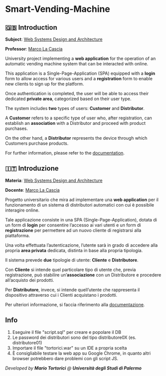 # Smart-Vending-Machine

## 🇬🇧 Introduction

**Subject**: [Web Systems Design and Architecture](https://www.unipa.it/dipartimenti/ingegneria/cds/ingegneriainformatica2035/?template=responsive&pagina=insegnamento&idInsegnamento=171741&idDocente=159929&idCattedra=167739)

**Professor**: [Marco La Cascia](https://www.unipa.it/persone/docenti/l/marco.lacascia)

University project implementing a **web application** for the operation of an automatic vending machine system that can be interacted with online.

This application is a Single-Page-Application (SPA) equipped with a **login** form to allow access for various users and a **registration** form to enable new clients to sign up for the platform.

Once authentication is completed, the user will be able to access their dedicated **private area**, categorized based on their user type.

The system includes **two** types of users: **Customer** and **Distributor**.

A **Customer** refers to a specific type of user who, after registration, can establish an **association** with a Distributor and proceed with product purchases.

On the other hand, a **Distributor** represents the device through which Customers purchase products.

For further information, please refer to the [documentation](https://github.com/marioTort/Smart-Vending-Machine/blob/main/Specifiche%20progettuali%20-%20Tortorici.pdf).

## 🇮🇹 Introduzione

**Materia**: [Web Systems Design and Architecture](https://www.unipa.it/dipartimenti/ingegneria/cds/ingegneriainformatica2035/?template=responsive&pagina=insegnamento&idInsegnamento=171741&idDocente=159929&idCattedra=167739)

**Docente**: [Marco La Cascia](https://www.unipa.it/persone/docenti/l/marco.lacascia)

Progetto universitario che mira ad implementare una **web application** per il funzionamento di un sistema di distributori automatici con cui è possibile interagire online.

Tale applicazione consiste in una SPA (Single-Page-Application), dotata di un form di
**login** per consentire l’accesso ai vari utenti e un form di **registrazione** per
permettere ad un nuovo cliente di registrarsi alla piattaforma.

Una volta effettuata l’autenticazione, l’utente sarà in grado di accedere alla propria
**area privata** dedicata, distinta in base alla propria tipologia.

Il sistema prevede **due** tipologie di utente: **Cliente** e **Distributore**.

Con **Cliente** si intende quel particolare tipo di utente che, previa registrazione, può
stabilire un’**associazione** con un Distributore e procedere all’acquisto dei prodotti.

Per **Distributore**, invece, si intende quell’utente che rappresenta il dispositivo
attraverso cui i Clienti acquistano i prodotti.

Per ulteriori informazione, si faccia riferimento alla [documentazione](https://github.com/marioTort/Smart-Vending-Machine/blob/main/Specifiche%20progettuali%20-%20Tortorici.pdf).

## Info

1. Eseguire il file "script.sql" per creare e popolare il DB
2. Le password dei distributori sono del tipo distributore0X (es. distributore01)
3. Importare il file "tortorici.war" su un IDE a propria scelta
4. È consigliabile testare la web app su Google Chrome, in quanto altri browser potrebbero dare problemi con gli script JS.


*Developed by **Mario Tortorici** @ **Università degli Studi di Palermo***
